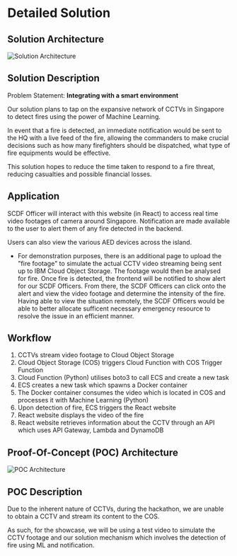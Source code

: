 # Detailed Solution

## Solution Architecture
![Solution Architecture](https://github.com/lkldev/SCDF-IBM/blob/master/resources/solution-architecture.jpeg)

## Solution Description
Problem Statement: **Integrating with a smart environment**

Our solution plans to tap on the expansive network of CCTVs in Singapore to detect fires using the power of Machine Learning. 

In event that a fire is detected, an immediate notification would be sent to the HQ with a live feed of the fire, allowing the commanders to make crucial decisions such as how many firefighters should be dispatched, what type of fire equipments would be effective.

This solution hopes to reduce the time taken to respond to a fire threat, reducing casualties and possible financial losses. 

## Application
SCDF Officer will interact with this website (in React) to access real time video footages of camera around Singapore. Notification are made available to the user to alert them of any fire detected in the backend.

Users can also view the various AED devices across the island. 

* For demonstration purposes, there is an additional page to upload the "fire footage" to simulate the actual CCTV video streaming being sent up to IBM Cloud Object Storage. The footage would then be analysed for fire. Once fire is detected, the frontend will be notified to show alert for our SCDF Officers. From there, the SCDF Officers can click onto the alert and view the video footage and determine the intensity of the fire. Having able to view the situation remotely, the SCDF Officers would be able to better allocate sufficent necessary emergency resource to resolve the issue in an efficient manner. 

## Workflow 
1. CCTVs stream video footage to Cloud Object Storage
2. Cloud Object Storage (COS) triggers Cloud Function with COS Trigger Function
3. Cloud Function (Python) utilises boto3 to call ECS and create a new task 
4. ECS creates a new task which spawns a Docker container
5. The Docker container consumes the video which is located in COS and processes it with Machine Learning (Python)
6. Upon detection of fire, ECS triggers the React website
7. React website displays the video of the fire
8. React website retrieves information about the CCTV through an API which uses API Gateway, Lambda and DynamoDB

## Proof-Of-Concept (POC) Architecture
![POC Architecture](https://github.com/lkldev/SCDF-IBM/blob/master/resources/poc-architecture.png)

## POC Description
Due to the inherent nature of CCTVs, during the hackathon, we are unable to obtain a CCTV and stream its content to the COS. 

As such, for the showcase, we will be using a test video to simulate the CCTV footage and our solution mechanism which involves the detection of fire using ML and notification.
